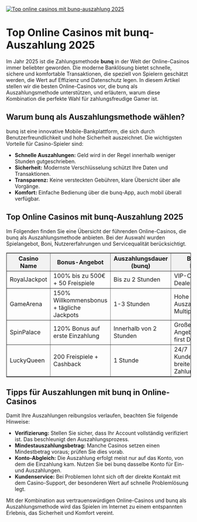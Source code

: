 [![Top online casinos mit bunq-auszahlung 2025](https://123-caf.pages.dev/gitsignup.png)](https://vrmoo.ru/Bt82HjjY)

<h1>Top Online Casinos mit bunq-Auszahlung 2025</h1>  <p>Im Jahr 2025 ist die Zahlungsmethode <strong>bunq</strong> in der Welt der Online-Casinos immer beliebter geworden. Die moderne Banklösung bietet schnelle, sichere und komfortable Transaktionen, die speziell von Spielern geschätzt werden, die Wert auf Effizienz und Datenschutz legen. In diesem Artikel stellen wir die besten Online-Casinos vor, die bunq als Auszahlungsmethode unterstützen, und erläutern, warum diese Kombination die perfekte Wahl für zahlungsfreudige Gamer ist.</p>  <h2>Warum bunq als Auszahlungsmethode wählen?</h2>  <p>bunq ist eine innovative Mobile-Bankplattform, die sich durch Benutzerfreundlichkeit und hohe Sicherheit auszeichnet. Die wichtigsten Vorteile für Casino-Spieler sind:</p> <ul>   <li><strong>Schnelle Auszahlungen:</strong> Geld wird in der Regel innerhalb weniger Stunden gutgeschrieben.</li>   <li><strong>Sicherheit:</strong> Modernste Verschlüsselung schützt Ihre Daten und Transaktionen.</li>   <li><strong>Transparenz:</strong> Keine versteckten Gebühren, klare Übersicht über alle Vorgänge.</li>   <li><strong>Komfort:</strong> Einfache Bedienung über die bunq-App, auch mobil überall verfügbar.</li> </ul>  <h2>Top Online Casinos mit bunq-Auszahlung 2025</h2>  <p>Im Folgenden finden Sie eine Übersicht der führenden Online-Casinos, die bunq als Auszahlungsmethode anbieten. Bei der Auswahl wurden Spielangebot, Boni, Nutzererfahrungen und Servicequalität berücksichtigt.</p>  <table border="1" cellpadding="8" cellspacing="0" style="border-collapse: collapse; width: 100%;">   <thead>     <tr style="background-color: #f2f2f2;">       <th>Casino Name</th>       <th>Bonus-Angebot</th>       <th>Auszahlungsdauer (bunq)</th>       <th>Besondere Features</th>     </tr>   </thead>   <tbody>     <tr>       <td>RoyalJackpot</td>       <td>100% bis zu 500€ + 50 Freispiele</td>       <td>Bis zu 2 Stunden</td>       <td>VIP-Club, Live-Dealer-Spiele</td>     </tr>     <tr>       <td>GameArena</td>       <td>150% Willkommensbonus + tägliche Jackpots</td>       <td>1-3 Stunden</td>       <td>Hohe Auszahlungsquoten, Multiplattform</td>     </tr>     <tr>       <td>SpinPalace</td>       <td>120% Bonus auf erste Einzahlung</td>       <td>Innerhalb von 2 Stunden</td>       <td>Großes Slot-Angebot, Mobile-first Design</td>     </tr>     <tr>       <td>LuckyQueen</td>       <td>200 Freispiele + Cashback</td>       <td>1 Stunde</td>       <td>24/7 Kundenservice, breite Zahlungsmittel</td>     </tr>   </tbody> </table>  <h2>Tipps für Auszahlungen mit bunq in Online-Casinos</h2>  <p>Damit Ihre Auszahlungen reibungslos verlaufen, beachten Sie folgende Hinweise:</p> <ul>   <li><strong>Verifizierung:</strong> Stellen Sie sicher, dass Ihr Account vollständig verifiziert ist. Das beschleunigt den Auszahlungsprozess.</li>   <li><strong>Mindestauszahlungsbetrag:</strong> Manche Casinos setzen einen Mindestbetrag voraus; prüfen Sie dies vorab.</li>   <li><strong>Konto-Abgleich:</strong> Die Auszahlung erfolgt meist nur auf das Konto, von dem die Einzahlung kam. Nutzen Sie bei bunq dasselbe Konto für Ein- und Auszahlungen.</li>   <li><strong>Kundenservice:</strong> Bei Problemen lohnt sich oft der direkte Kontakt mit dem Casino-Support, der besonderen Wert auf schnelle Problemlösung legt.</li> </ul>  <p>Mit der Kombination aus vertrauenswürdigen Online-Casinos und bunq als Auszahlungsmethode wird das Spielen im Internet zu einem entspannten Erlebnis, das Sicherheit und Komfort vereint.</p>